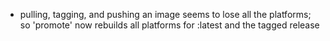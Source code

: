 * pulling, tagging, and pushing an image seems to lose all the platforms; so 'promote' now rebuilds all platforms for :latest and the tagged release
